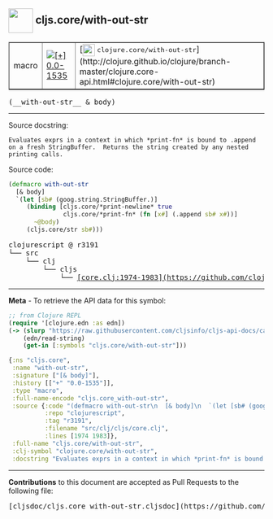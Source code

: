 ## <img width="48px" valign="middle" src="http://i.imgur.com/Hi20huC.png"> cljs.core/with-out-str

 <table border="1">
<tr>

<td>macro</td>
<td><a href="https://github.com/cljsinfo/cljs-api-docs/tree/0.0-1535"><img valign="middle" alt="[+] 0.0-1535" src="https://img.shields.io/badge/+-0.0--1535-lightgrey.svg"></a> </td>
<td>
[<img height="24px" valign="middle" src="http://i.imgur.com/1GjPKvB.png"> <samp>clojure.core/with-out-str</samp>](http://clojure.github.io/clojure/branch-master/clojure.core-api.html#clojure.core/with-out-str)
</td>
</tr>
</table>

 <samp>
(__with-out-str__ & body)<br>
</samp>

---




Source docstring:

```
Evaluates exprs in a context in which *print-fn* is bound to .append
on a fresh StringBuffer.  Returns the string created by any nested
printing calls.
```

Source code:

```clj
(defmacro with-out-str
  [& body]
  `(let [sb# (goog.string.StringBuffer.)]
     (binding [cljs.core/*print-newline* true
               cljs.core/*print-fn* (fn [x#] (.append sb# x#))]
       ~@body)
     (cljs.core/str sb#)))
```

 <pre>
clojurescript @ r3191
└── src
    └── clj
        └── cljs
            └── <ins>[core.clj:1974-1983](https://github.com/clojure/clojurescript/blob/r3191/src/clj/cljs/core.clj#L1974-L1983)</ins>
</pre>


---

__Meta__ - To retrieve the API data for this symbol:

```clj
;; from Clojure REPL
(require '[clojure.edn :as edn])
(-> (slurp "https://raw.githubusercontent.com/cljsinfo/cljs-api-docs/catalog/cljs-api.edn")
    (edn/read-string)
    (get-in [:symbols "cljs.core/with-out-str"]))
```

```clj
{:ns "cljs.core",
 :name "with-out-str",
 :signature ["[& body]"],
 :history [["+" "0.0-1535"]],
 :type "macro",
 :full-name-encode "cljs.core_with-out-str",
 :source {:code "(defmacro with-out-str\n  [& body]\n  `(let [sb# (goog.string.StringBuffer.)]\n     (binding [cljs.core/*print-newline* true\n               cljs.core/*print-fn* (fn [x#] (.append sb# x#))]\n       ~@body)\n     (cljs.core/str sb#)))",
          :repo "clojurescript",
          :tag "r3191",
          :filename "src/clj/cljs/core.clj",
          :lines [1974 1983]},
 :full-name "cljs.core/with-out-str",
 :clj-symbol "clojure.core/with-out-str",
 :docstring "Evaluates exprs in a context in which *print-fn* is bound to .append\non a fresh StringBuffer.  Returns the string created by any nested\nprinting calls."}

```

---

__Contributions__ to this document are accepted as Pull Requests to the following file:

 <pre>
[cljsdoc/cljs.core_with-out-str.cljsdoc](https://github.com/cljsinfo/cljs-api-docs/blob/master/cljsdoc/cljs.core_with-out-str.cljsdoc)
</pre>

